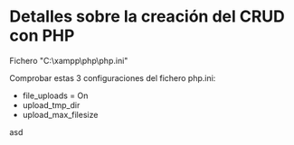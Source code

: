 # Detalles sobre la creación del CRUD con PHP

Fichero "C:\xampp\php\php.ini"

Comprobar estas 3 configuraciones del fichero php.ini:

- file_uploads = On
- upload_tmp_dir
- upload_max_filesize

asd

